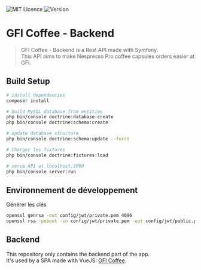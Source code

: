 ![MIT Licence](https://img.shields.io/badge/licence-GPL-green.svg)
![Version](https://img.shields.io/badge/version-0.1-green.svg)

# GFI Coffee - Backend
> GFI Coffee - Backend is a Rest API made with Symfony.  
> This API aims to make Nespresso Pro coffee capsules orders easier at GFI.

## Build Setup

``` bash
# install dependencies
composer install

# build MySQL database from entities
php bin/console doctrine:database:create
php bin/console doctrine:schema:create

# update database structure
php bin/console doctrine:schema:update --force

# Charger les fixtures
php bin/console doctrine:fixtures:load

# serve API at localhost:3000
php bin/console server:run
```

## Environnement de développement

Générer les clés

``` bash
openssl genrsa -out config/jwt/private.pem 4096
openssl rsa -pubout -in config/jwt/private.pem -out config/jwt/public.pem
```

## Backend

This repository only contains the backend part of the app.  
It's used by a SPA made with VueJS: [GFI Coffee](https://github.com/GFICoffee/GFICoffee).